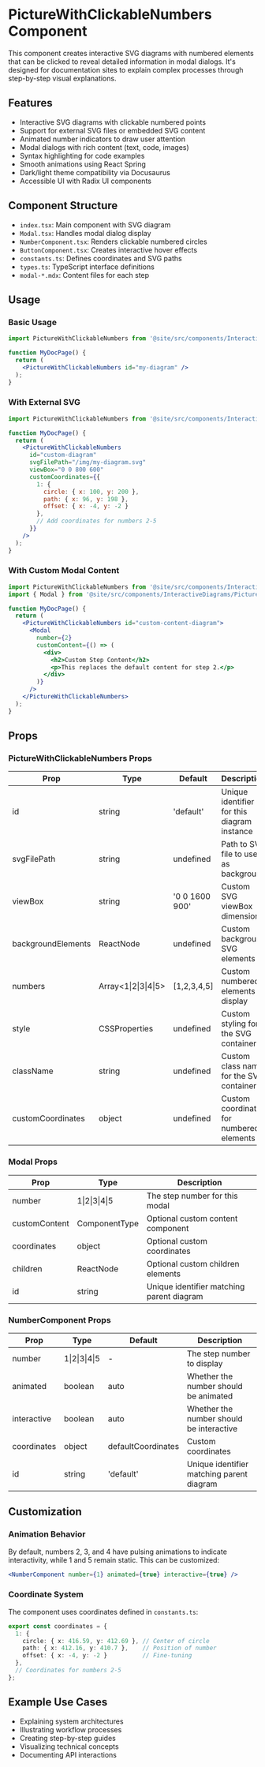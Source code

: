 # PictureWithClickableNumbers Component

This component creates interactive SVG diagrams with numbered elements that can be clicked to reveal detailed information in modal dialogs. It's designed for documentation sites to explain complex processes through step-by-step visual explanations.

## Features

- Interactive SVG diagrams with clickable numbered points
- Support for external SVG files or embedded SVG content
- Animated number indicators to draw user attention
- Modal dialogs with rich content (text, code, images)
- Syntax highlighting for code examples
- Smooth animations using React Spring
- Dark/light theme compatibility via Docusaurus
- Accessible UI with Radix UI components

## Component Structure

- `index.tsx`: Main component with SVG diagram
- `Modal.tsx`: Handles modal dialog display
- `NumberComponent.tsx`: Renders clickable numbered circles
- `ButtonComponent.tsx`: Creates interactive hover effects
- `constants.ts`: Defines coordinates and SVG paths
- `types.ts`: TypeScript interface definitions
- `modal-*.mdx`: Content files for each step

## Usage

### Basic Usage

```jsx
import PictureWithClickableNumbers from '@site/src/components/InteractiveDiagrams/PictureWithClickableNumbers';

function MyDocPage() {
  return (
    <PictureWithClickableNumbers id="my-diagram" />
  );
}
```

### With External SVG

```jsx
import PictureWithClickableNumbers from '@site/src/components/InteractiveDiagrams/PictureWithClickableNumbers';

function MyDocPage() {
  return (
    <PictureWithClickableNumbers 
      id="custom-diagram"
      svgFilePath="/img/my-diagram.svg"
      viewBox="0 0 800 600"
      customCoordinates={{
        1: { 
          circle: { x: 100, y: 200 }, 
          path: { x: 96, y: 198 }, 
          offset: { x: -4, y: -2 } 
        },
        // Add coordinates for numbers 2-5
      }}
    />
  );
}
```

### With Custom Modal Content

```jsx
import PictureWithClickableNumbers from '@site/src/components/InteractiveDiagrams/PictureWithClickableNumbers';
import { Modal } from '@site/src/components/InteractiveDiagrams/PictureWithClickableNumbers/Modal';

function MyDocPage() {
  return (
    <PictureWithClickableNumbers id="custom-content-diagram">
      <Modal 
        number={2} 
        customContent={() => (
          <div>
            <h2>Custom Step Content</h2>
            <p>This replaces the default content for step 2.</p>
          </div>
        )} 
      />
    </PictureWithClickableNumbers>
  );
}
```

## Props

### PictureWithClickableNumbers Props

| Prop | Type | Default | Description |
|------|------|---------|-------------|
| id | string | 'default' | Unique identifier for this diagram instance |
| svgFilePath | string | undefined | Path to SVG file to use as background |
| viewBox | string | '0 0 1600 900' | Custom SVG viewBox dimensions |
| backgroundElements | ReactNode | undefined | Custom background SVG elements |
| numbers | Array<1\|2\|3\|4\|5> | [1,2,3,4,5] | Custom numbered elements to display |
| style | CSSProperties | undefined | Custom styling for the SVG container |
| className | string | undefined | Custom class name for the SVG container |
| customCoordinates | object | undefined | Custom coordinates for numbered elements |

### Modal Props

| Prop | Type | Description |
|------|------|-------------|
| number | 1\|2\|3\|4\|5 | The step number for this modal |
| customContent | ComponentType | Optional custom content component |
| coordinates | object | Optional custom coordinates |
| children | ReactNode | Optional custom children elements |
| id | string | Unique identifier matching parent diagram |

### NumberComponent Props

| Prop | Type | Default | Description |
|------|------|---------|-------------|
| number | 1\|2\|3\|4\|5 | - | The step number to display |
| animated | boolean | auto | Whether the number should be animated |
| interactive | boolean | auto | Whether the number should be interactive |
| coordinates | object | defaultCoordinates | Custom coordinates |
| id | string | 'default' | Unique identifier matching parent diagram |

## Customization

### Animation Behavior

By default, numbers 2, 3, and 4 have pulsing animations to indicate interactivity, while 1 and 5 remain static. This can be customized:

```jsx
<NumberComponent number={1} animated={true} interactive={true} />
```

### Coordinate System

The component uses coordinates defined in `constants.ts`:

```typescript
export const coordinates = {
  1: { 
    circle: { x: 416.59, y: 412.69 }, // Center of circle
    path: { x: 412.16, y: 410.7 },    // Position of number
    offset: { x: -4, y: -2 }          // Fine-tuning
  },
  // Coordinates for numbers 2-5
};
```

## Example Use Cases

- Explaining system architectures
- Illustrating workflow processes
- Creating step-by-step guides
- Visualizing technical concepts
- Documenting API interactions
